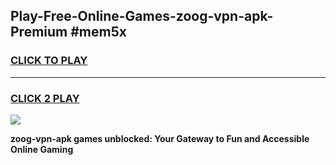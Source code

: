
## Play-Free-Online-Games-zoog-vpn-apk-Premium #mem5x
<h3>
<a href="https://premium.freeplayer.one?title=zoog-vpn-apk&ref=8M">CLICK TO PLAY</a></h3>
<hr>

<h3>
<a href="https://premium.freeplayer.one?title=zoog-vpn-apk&ref=8M">CLICK 2 PLAY</a>
  
</h3>

<a href="https://premium.freeplayer.one?title=zoog-vpn-apk&ref=8M"><img src="https://clearcache.store/games.png"></a>


**zoog-vpn-apk games unblocked: Your Gateway to Fun and Accessible Online Gaming**
